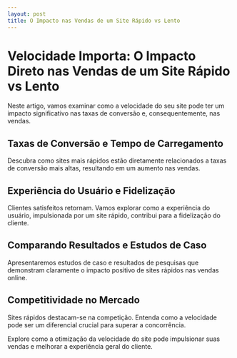 ```yaml
---
layout: post
title: O Impacto nas Vendas de um Site Rápido vs Lento 
---
```

# Velocidade Importa: O Impacto Direto nas Vendas de um Site Rápido vs Lento

Neste artigo, vamos examinar como a velocidade do seu site pode ter um impacto significativo nas taxas de conversão e, consequentemente, nas vendas.

## Taxas de Conversão e Tempo de Carregamento

Descubra como sites mais rápidos estão diretamente relacionados a taxas de conversão mais altas, resultando em um aumento nas vendas.

## Experiência do Usuário e Fidelização

Clientes satisfeitos retornam. Vamos explorar como a experiência do usuário, impulsionada por um site rápido, contribui para a fidelização do cliente.

## Comparando Resultados e Estudos de Caso

Apresentaremos estudos de caso e resultados de pesquisas que demonstram claramente o impacto positivo de sites rápidos nas vendas online.

## Competitividade no Mercado

Sites rápidos destacam-se na competição. Entenda como a velocidade pode ser um diferencial crucial para superar a concorrência.

Explore como a otimização da velocidade do site pode impulsionar suas vendas e melhorar a experiência geral do cliente.
